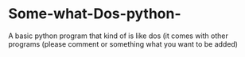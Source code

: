 # Some-what-Dos-python-
A basic python program that kind of is like dos (it comes with other programs (please comment or something what you want to be added)

